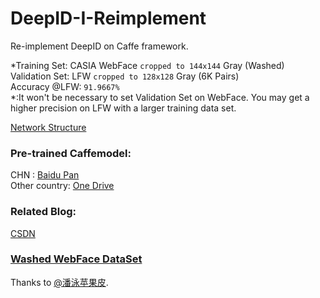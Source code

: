 # DeepID-I-Reimplement
Re-implement DeepID on Caffe framework.

*Training Set: CASIA WebFace `cropped to 144x144` Gray (Washed)<br>
Validation Set: LFW `cropped to 128x128` Gray (6K Pairs)<br>
Accuracy @LFW:  `91.9667%`<br>
*:It won't be necessary to set Validation Set on WebFace. You may get a higher precision on LFW with a larger training data set.

[Network Structure](http://ethereon.github.io/netscope/#/gist/5b46e36eb7c92c95798afde3bec4e780)<br>

### Pre-trained Caffemodel:
CHN : [Baidu Pan](https://pan.baidu.com/s/1pKUVgPd)<br>
Other country: [One Drive](https://1drv.ms/u/s!Av1MQK8mV3J8bP9is3GBhpyCySw)<br>

### Related Blog:
[CSDN](http://blog.csdn.net/baidu_24281959/article/details/53462168)<br>

### [Washed WebFace DataSet](http://pan.baidu.com/s/1hrKpbm8)<br>
Thanks to [@潘泳苹果皮](http://weibo.com/maxpanyong?is_all=1).<br>

